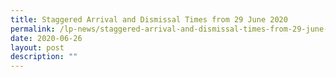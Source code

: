 ```yaml
---
title: Staggered Arrival and Dismissal Times from 29 June 2020
permalink: /lp-news/staggered-arrival-and-dismissal-times-from-29-june-2020/
date: 2020-06-26
layout: post
description: ""
---
```

